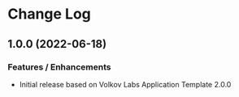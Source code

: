 # Change Log

## 1.0.0 (2022-06-18)

### Features / Enhancements

- Initial release based on Volkov Labs Application Template 2.0.0
